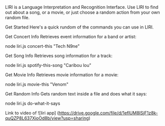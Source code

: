 LIRI is a Language Interpretation and Recognition Interface. Use LIRI to find out about a song, or a movie, or just choose a random action from your own random file.



Get Started
Here's a quick rundom of the commands you can use in LIRI.

Get Concert Info
Retrieves event information for a band or artist:

node liri.js concert-this "Tech N9ne"

Get Song Info
Retrieves song information for a track:

node liri.js spotify-this-song "Caribou lou"

Get Movie Info
Retrieves movie information for a movie:

node liri.js movie-this "Venom"

Get Random Info
Gets random text inside a file and does what it says:

node liri.js do-what-it-says


Link to video of ![liri app] (https://drive.google.com/file/d/1eflUM8ISjF1z8k-quQZP8L637XioOd8b/view?usp=sharing)